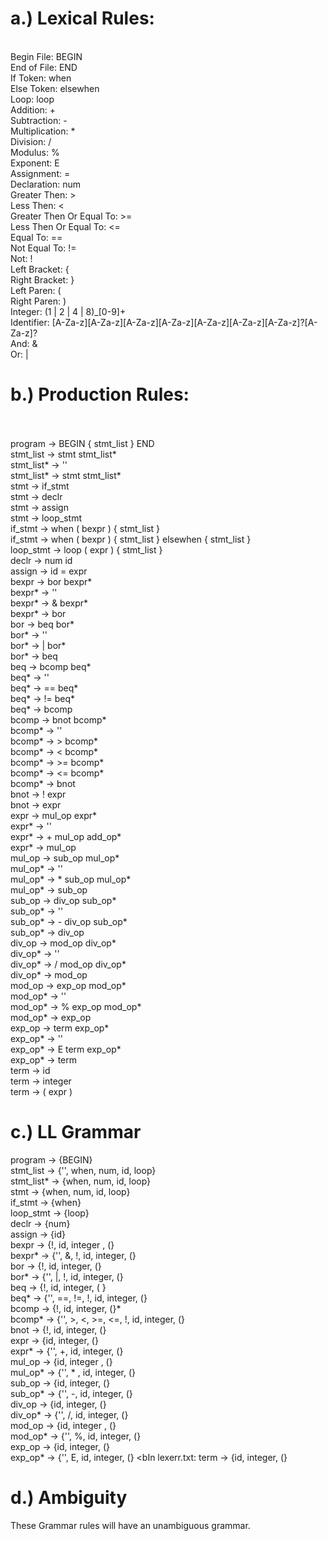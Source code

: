 # a.) Lexical Rules: <br />
 <br />Begin File: BEGIN <br />
End of File: END <br />
If Token: when <br />
Else Token: elsewhen  <br />
Loop: loop <br />
Addition: + <br />
Subtraction: - <br />
Multiplication: * <br />
Division: / <br />
Modulus: % <br /> 
Exponent: E <br />
Assignment: = <br />
Declaration: num <br />
Greater Then: > <br />
Less Then: < <br />
Greater Then Or Equal To: >= <br />
Less Then Or Equal To: <= <br />
Equal To: == <br />
Not Equal To: != <br />
Not: ! <br />
Left Bracket: { <br />
Right Bracket: } <br />
Left Paren: ( <br />
Right Paren: ) <br />
Integer: (1 | 2 | 4 | 8)_[0-9]+ <br />
Identifier: [A-Za-z][A-Za-z][A-Za-z][A-Za-z][A-Za-z][A-Za-z][A-Za-z]?[A-Za-z]? <br />
And: & <br />
Or: | <br />
# b.) Production Rules: <br /> <br />
program -> BEGIN { stmt_list } END <br />
stmt_list -> stmt stmt_list* <br />
stmt_list* -> ''  <br />
stmt_list* -> stmt stmt_list* <br />
stmt -> if_stmt <br />
stmt -> declr <br />
stmt -> assign <br />
stmt -> loop_stmt <br />
if_stmt -> when ( bexpr ) { stmt_list } <br />
if_stmt -> when ( bexpr ) { stmt_list } elsewhen { stmt_list } <br />
loop_stmt -> loop ( expr ) { stmt_list } <br />
declr -> num id <br />
assign -> id = expr <br />
bexpr -> bor bexpr* <br />
bexpr* -> '' <br />
bexpr* -> & bexpr* <br />
bexpr* -> bor <br />
bor -> beq bor* <br />
bor* -> '' <br />
bor* -> | bor* <br />
bor* -> beq <br />
beq -> bcomp beq* <br />
beq* -> '' <br />
beq* -> == beq* <br />
beq* -> != beq* <br />
beq* -> bcomp <br />
bcomp -> bnot bcomp* <br />
bcomp* -> '' <br />
bcomp* -> > bcomp* <br />
bcomp* -> < bcomp* <br />
bcomp* -> >= bcomp* <br />
bcomp* -> <= bcomp* <br />
bcomp* -> bnot <br />
bnot -> ! expr <br />
bnot -> expr <br />
expr -> mul_op expr* <br />
expr* -> '' <br />
expr* -> + mul_op add_op* <br />
expr* -> mul_op <br />
mul_op -> sub_op mul_op* <br />
mul_op* -> '' <br />
mul_op* -> * sub_op mul_op* <br />
mul_op* -> sub_op <br />
sub_op -> div_op sub_op* <br />
sub_op* -> '' <br />
sub_op* -> - div_op sub_op* <br /> 
sub_op* -> div_op <br />
div_op -> mod_op div_op* <br />
div_op* -> '' <br />
div_op* -> / mod_op div_op* <br />
div_op* -> mod_op <br />
mod_op -> exp_op mod_op* <br />
mod_op* -> '' <br />
mod_op* -> % exp_op mod_op* <br />
mod_op* -> exp_op <br />
exp_op -> term exp_op* <br />
exp_op* -> '' <br />
exp_op* -> E term exp_op* <br />
exp_op* -> term <br />
term -> id <br />
term -> integer <br />
term -> ( expr ) <br />
# c.) LL Grammar <br />
 program -> {BEGIN} <br />
 stmt_list -> {'', when, num, id, loop} <br />
 stmt_list* -> {when, num, id, loop} <br />
 stmt -> {when, num, id, loop} <br />
 if_stmt -> {when} <br />
 loop_stmt -> {loop} <br />
 declr -> {num} <br />
 assign -> {id} <br />
 bexpr -> {!, id, integer , (} <br />
 bexpr* -> {'', &, !, id, integer, (} <br />
 bor -> {!, id, integer, (} <br />
 bor* -> {'', |, !, id, integer, (} <br />
 beq -> {!, id, integer, ( } <br />
 beq* -> {'', ==, !=, !,  id, integer, (} <br />
 bcomp -> {!, id, integer, (}* <br />
 bcomp* -> {'', >, <, >=, <=, !, id, integer, (} <br />
 bnot -> {!, id, integer, (} <br />
 expr -> {id, integer, (} <br />
 expr* -> {'', +, id, integer, (} <br />
 mul_op -> {id, integer , (} <br />
 mul_op* -> {'', \* , id, integer, (} <br />
 sub_op -> {id, integer, (} <br />
 sub_op* -> {'', -, id, integer, (} <br />
 div_op -> {id, integer, (} <br />
 div_op* -> {'', /, id, integer, (} <br />
 mod_op -> {id, integer , (} <br />
 mod_op* -> {'', %, id, integer, (} <br />
 exp_op -> {id, integer, (} <br />
 exp_op* -> {'', E, id, integer, (} <bIn lexerr.txt:
 term -> {id, integer, (} <br />

# d.) Ambiguity <br />
These Grammar rules will have an unambiguous grammar. <br />
